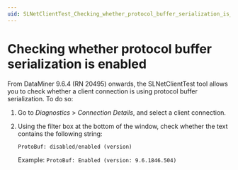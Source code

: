 ```yaml
---
uid: SLNetClientTest_Checking_whether_protocol_buffer_serialization_is_enabled
---
```


# Checking whether protocol buffer serialization is enabled

From DataMiner 9.6.4 (RN 20495) onwards, the SLNetClientTest tool allows you to check whether a client connection is using protocol buffer serialization. To do so:

1. Go to *Diagnostics* > *Connection Details*, and select a client connection.

2. Using the filter box at the bottom of the window, check whether the text contains the following string:

    `ProtoBuf: disabled/enabled (version)`

    Example: `ProtoBuf: Enabled (version: 9.6.1846.504)`
